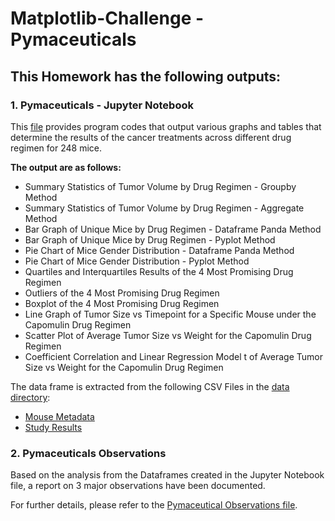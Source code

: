 # Matplotlib-Challenge - Pymaceuticals

## **This Homework has the following outputs:**

### **1.  Pymaceuticals - Jupyter Notebook**

This [file](https://github.com/cecileung1208/Homework/tree/master/Unit%205%20-%20MatplotLib%20Challenge/Pymaceuticals) provides program codes that output various graphs and tables that determine the results of the cancer treatments across different drug regimen for 248 mice.  

**The output are as follows:**
*    Summary Statistics of Tumor Volume by Drug Regimen - Groupby Method
*    Summary Statistics of Tumor Volume by Drug Regimen - Aggregate Method
*    Bar Graph of Unique Mice by Drug Regimen - Dataframe Panda Method
*    Bar Graph of Unique Mice by Drug Regimen - Pyplot Method
*    Pie Chart of Mice Gender Distribution - Dataframe Panda Method
*    Pie Chart of Mice Gender Distribution - Pyplot Method
*    Quartiles and Interquartiles Results of the 4 Most Promising Drug Regimen
*    Outliers of the 4 Most Promising Drug Regimen
*    Boxplot of the 4 Most Promising Drug Regimen
*    Line Graph of Tumor Size vs Timepoint for a Specific Mouse under the Capomulin Drug Regimen
*    Scatter Plot of Average Tumor Size vs Weight for the Capomulin Drug Regimen
*    Coefficient Correlation and Linear Regression Model t of Average Tumor Size vs Weight for the Capomulin Drug Regimen

The data frame is extracted from the following CSV Files in the [data directory](https://github.com/cecileung1208/Homework/tree/master/Unit%205%20-%20MatplotLib%20Challenge/Pymaceuticals/data):
*    [Mouse Metadata](https://github.com/cecileung1208/Homework/blob/master/Unit%205%20-%20MatplotLib%20Challenge/Pymaceuticals/data/Mouse_metadata.csv)
*    [Study Results](https://github.com/cecileung1208/Homework/blob/master/Unit%205%20-%20MatplotLib%20Challenge/Pymaceuticals/data/Study_results.csv)


### **2.  Pymaceuticals Observations**
Based on the analysis from the Dataframes created in the Jupyter Notebook file, a report on 3 major observations have been documented.

For further details, please refer to the [Pymaceutical Observations file](https://github.com/cecileung1208/Homework/blob/master/Unit%205%20-%20MatplotLib%20Challenge/Pymaceuticals/Pymaceutical%20-%20Observations.docx).
